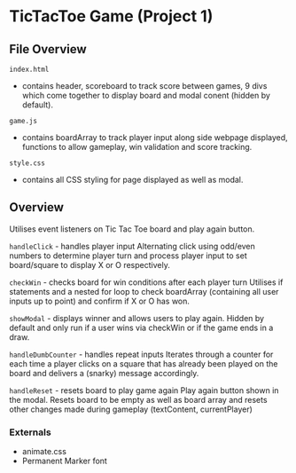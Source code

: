 # TicTacToe Game (Project 1)

## File Overview 
`index.html`
- contains header, scoreboard to track score between games, 9 divs which come together to display board and modal conent (hidden by default).

`game.js`
- contains boardArray to track player input along side webpage displayed, functions to allow gameplay, win validation and score tracking.

`style.css`
- contains all CSS styling for page displayed as well as modal.

## Overview
Utilises event listeners on Tic Tac Toe board and play again button.

`handleClick` - handles player input
Alternating click using odd/even numbers to determine player turn and process player input to set board/square to display X or O respectively. 

`checkWin` - checks board for win conditions after each player turn
Utilises if statements and a nested for loop to check boardArray (containing all user inputs up to point) and confirm if X or O has won. 

`showModal` - displays winner and allows users to play again.
Hidden by default and only run if a user wins via checkWin or if the game ends in a draw.

`handleDumbCounter` - handles repeat inputs
Iterates through a counter for each time a player clicks on a square that has already been played on the board and delivers a (snarky) message accordingly. 

`handleReset` - resets board to play game again
Play again button shown in the modal. Resets board to be empty as well as board array and resets other changes made during gameplay (textContent, currentPlayer)

### Externals
- animate.css
- Permanent Marker font